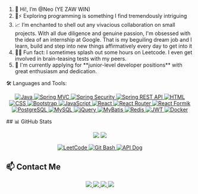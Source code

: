 <div>
        <article>
          <ol>
            <li>👋 Hi!, I’m @Neo (YE ZAW WIN)</li>
            <li>🌟⚡ Exploring programming is something I find tremendously intriguing</li>
            <li>📈 I’m enchanted to shell out any vivacious collaboration on small projects. With all due diligence and genuine passion, I'm obsessed with the idea of an internship at Google. That is my beguiling dream job and I learn, build and step into new things affirmatively every day to get into it</li>
            <li>🧠🧠 Fun fact: I sometimes splash out some hours on Leetcode. I even get involved in brain-teasing tests with my peers.</li>
             <li>💼 I'm currently applying for **junior-level developer positions** with great enthusiasm and dedication.</li>
          </ol>
        </article>
      </div>

🛠️ Languages and Tools:
<section>
 <p align="center">
   <a href="https://www.java.com/" target="_blank">
    <img src="https://img.shields.io/badge/Java-007396?style=for-the-badge&logo=java&logoColor=white" alt="Java"/>
  </a>
  <a href="https://spring.io/projects/spring-mvc" target="_blank">
    <img src="https://img.shields.io/badge/Spring%20MVC-4CAF50?style=for-the-badge&logo=spring&logoColor=white" alt="Spring MVC"/>
  </a>
  <a href="https://spring.io/projects/spring-security" target="_blank">
    <img src="https://img.shields.io/badge/Spring%20Security-6DB33F?style=for-the-badge&logo=spring-security&logoColor=white" alt="Spring Security"/>
  </a>
   <a href="https://spring.io/projects/spring-rest" target="_blank">
       <img src="https://img.shields.io/badge/Spring%20REST%20API-4CAF50?style=for-the-badge&logo=spring&logoColor=white" alt="Spring REST API"/>
  </a>
  <a href="https://developer.mozilla.org/en-US/docs/Web/HTML" target="_blank">
    <img src="https://img.shields.io/badge/HTML-E34F26?style=for-the-badge&logo=html5&logoColor=white" alt="HTML"/>
  </a>
  <a href="https://developer.mozilla.org/en-US/docs/Web/CSS" target="_blank">
    <img src="https://img.shields.io/badge/CSS-1572B6?style=for-the-badge&logo=css3&logoColor=white" alt="CSS"/>
  </a>
  <a href="https://getbootstrap.com/" target="_blank">
    <img src="https://img.shields.io/badge/Bootstrap-7952B3?style=for-the-badge&logo=bootstrap&logoColor=white" alt="Bootstrap"/>
  </a>
  <a href="https://developer.mozilla.org/en-US/docs/Web/JavaScript" target="_blank">
    <img src="https://img.shields.io/badge/JavaScript-F7DF1E?style=for-the-badge&logo=javascript&logoColor=black" alt="JavaScript"/>
  </a>
  <a href="https://reactjs.org/" target="_blank">
    <img src="https://img.shields.io/badge/React-61DAFB?style=for-the-badge&logo=react&logoColor=black" alt="React"/>
  </a>
   <a href="https://reactrouter.com/" target="_blank">
    <img src="https://img.shields.io/badge/React%20Router-CA4245?style=for-the-badge&logo=react-router&logoColor=white" alt="React Router"/>
  </a>
  <a href="https://formik.org/" target="_blank">
    <img src="https://img.shields.io/badge/React%20Formik-FF4154?style=for-the-badge&logo=formik&logoColor=white" alt="React Formik"/>
  </a>
  <a href="https://www.postgresql.org/" target="_blank">
    <img src="https://img.shields.io/badge/PostgreSQL-336791?style=for-the-badge&logo=postgresql&logoColor=white" alt="PostgreSQL"/>
  </a>
  <a href="https://www.mysql.com/" target="_blank">
    <img src="https://img.shields.io/badge/MySQL-4479A1?style=for-the-badge&logo=mysql&logoColor=white" alt="MySQL"/>
  </a>
  <a href="https://jquery.com/" target="_blank">
    <img src="https://img.shields.io/badge/jQuery-0769AD?style=for-the-badge&logo=jquery&logoColor=white" alt="jQuery"/>
  </a>
  <a href="https://mybatis.org/" target="_blank">
    <img src="https://img.shields.io/badge/MyBatis-000000?style=for-the-badge&logo=mybatis&logoColor=white" alt="MyBatis"/>
  </a>
    <a href="https://redis.io/" target="_blank">
    <img src="https://img.shields.io/badge/Redis-DC382D?style=for-the-badge&logo=redis&logoColor=white" alt="Redis"/>
  </a>
  <a href="https://jwt.io/" target="_blank">
    <img src="https://img.shields.io/badge/JWT-000000?style=for-the-badge&logo=JSON%20web%20tokens&logoColor=white" alt="JWT"/>
  </a>
  <a href="https://www.docker.com/" target="_blank">
    <img src="https://img.shields.io/badge/Docker-2496ED?style=for-the-badge&logo=docker&logoColor=white" alt="Docker"/>
  </a>
</p>
</section>
## 📊 GitHub Stats

<p align="center">
  
  <img src="https://github-readme-stats.vercel.app/api?username=YeZaw2003NeoPhenon&show_icons=true&theme=tokyonight&hide_title=true&hide=stars,prs,issues,contribs&count_private=true&custom_title=Java%20Commits%20&%20Activity" />

  <img src="https://github-readme-stats.vercel.app/api/top-langs/?username=YeZaw2003NeoPhenon&layout=compact&langs_count=5&hide=python,c,cpp,jupyter%20notebook&custom_title=Most%20Used%20Languages" />
</p>

<section>
  <p align="center">
  <a href = "https://leetcode.com/u/NeoCourney/" target="_blank" aria-label = "leetCodeImg">
    <img src="https://img.shields.io/badge/LeetCode-FFA116?style=for-the-badge&logo=leetcode&logoColor=black" alt="LeetCode"/>
  </a>
   <a href="https://gitforwindows.org/" target="_blank">
    <img src="https://img.shields.io/badge/Git%20Bash-4F4F4F?style=for-the-badge&logo=git&logoColor=white" alt="Git Bash"/>
  </a>
  <a href="https://apidog.com/" target="_blank">
    <img src="https://img.shields.io/badge/API%20Dog-0D47A1?style=for-the-badge&logo=api&logoColor=white" alt="API Dog"/>
  </a>
</p>
</section>

## 📫 Contact Me

<p align="center">
  <a href="mailto:winzawyair@gmail.com">
    <img src="https://img.shields.io/badge/Gmail-D14836?style=for-the-badge&logo=gmail&logoColor=white" />
  </a>
  <a href="https://www.linkedin.com/in/your-linkedin-username/">
    <img src="https://img.shields.io/badge/LinkedIn-0A66C2?style=for-the-badge&logo=linkedin&logoColor=white" />
  </a>
  <a href="https://leetcode.com/u/NeoCourney/">
    <img src="https://img.shields.io/badge/LeetCode-FFA116?style=for-the-badge&logo=leetcode&logoColor=black" />
  </a>
  <a href="https://gitforwindows.org/">
    <img src="https://img.shields.io/badge/Git%20Bash-4F4F4F?style=for-the-badge&logo=git&logoColor=white" />
  </a>
</p>

